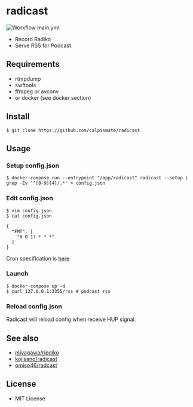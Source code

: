 # radicast

![Workflow main.yml](https://github.com/calpismate/radicast/actions/workflows/main.yml/badge.svg)

* Record Radiko
* Serve RSS for Podcast

## Requirements

* rtmpdump
* swftools
* ffmpeg or avconv
* or docker (see docker section)

## Install

```
$ git clone https://github.com/calpismate/radicast
```

## Usage

### Setup config.json

```
$ docker-compose run --entrypoint "/app/radicast" radicast --setup | grep -Ev '^[0-9]{4}/.*' > config.json
```

### Edit config.json

```
$ vim config.json
$ cat config.json

{
  "FMT": [
    "0 0 17 * * *"
  ]
}
```

Cron specification is [here](https://godoc.org/github.com/robfig/cron#hdr-CRON_Expression_Format)

### Launch

```
$ docker-compose up -d
$ curl 127.0.0.1:3355/rss # podcast rss
```

### Reload config.json

Radicast will reload config when receive HUP signal.

## See also

* [miyagawa/ripdiko](https://github.com/miyagawa/ripdiko)
* [kojisano/radicast](https://github.com/kojisano/radicast)
* [omiso46/radcast](https://github.com/omiso46/radcast)

## License

* MIT License
